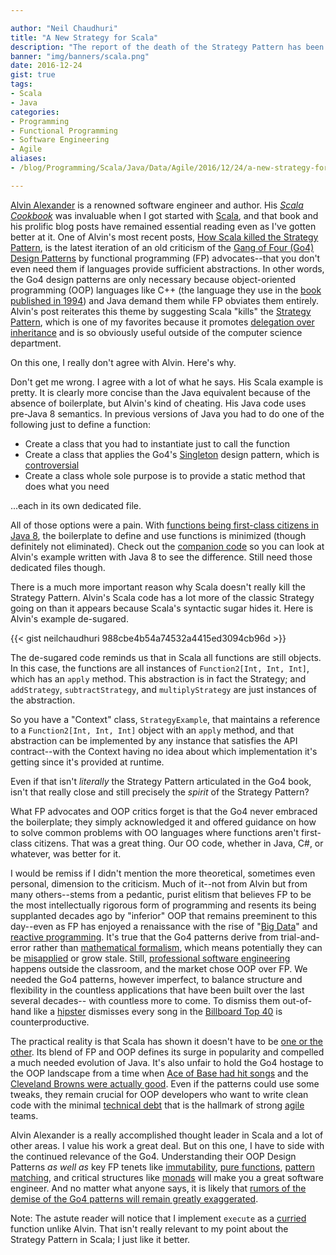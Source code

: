 ```yaml
---

author: "Neil Chaudhuri"
title: "A New Strategy for Scala"
description: "The report of the death of the Strategy Pattern has been greatly exaggerated."
banner: "img/banners/scala.png"
date: 2016-12-24
gist: true
tags:
- Scala
- Java
categories:
- Programming
- Functional Programming
- Software Engineering
- Agile
aliases:
- /blog/Programming/Scala/Java/Data/Agile/2016/12/24/a-new-strategy-for-scala

---
```


[Alvin Alexander](http://alvinalexander.com/) is a renowned software engineer and author. His *[Scala Cookbook](http://scalacookbook.com/)* was invaluable when I got started with
[Scala](/tags/scala), and that book and his prolific blog posts have remained essential reading even as I've gotten better at it.
One of Alvin's most recent posts, [How Scala killed the Strategy Pattern](http://alvinalexander.com/scala/how-scala-killed-oop-strategy-design-pattern),
is the latest iteration of an old criticism of the [Gang of Four (Go4) Design Patterns](http://stackoverflow.com/questions/1673841/examples-of-gof-design-patterns-in-javas-core-libraries)
by functional programming (FP) advocates--that you don't even need them if languages provide sufficient abstractions.
In other words, the Go4 design patterns are only necessary because object-oriented programming (OOP) languages like C++ (the language 
they use in the [book published in 1994](https://www.amazon.com/Design-Patterns-Elements-Reusable-Object-Oriented/dp/0201633612))
and Java demand them while FP obviates them entirely. Alvin's post reiterates this theme by suggesting Scala
"kills" the [Strategy Pattern](https://en.wikipedia.org/wiki/Strategy_pattern), which is one of my favorites because it
promotes [delegation over inheritance](https://sourcemaking.com/refactoring/replace-inheritance-with-delegation) and is
so obviously useful outside of the computer science department.

On this one, I really don't agree with Alvin. Here's why.

Don't get me wrong. I agree with a lot of what he says. His Scala example is pretty. It is clearly more concise than the Java equivalent
because of the absence of boilerplate, but Alvin's kind of cheating. His Java code uses pre-Java 8 semantics. In previous 
versions of Java you had to do one of the following just to define a function:

* Create a class that you had to instantiate just to call the function
* Create a class that applies the Go4's [Singleton](https://sourcemaking.com/design_patterns/singleton) design pattern, which is [controversial](http://stackoverflow.com/questions/137975/what-is-so-bad-about-singletons) 
* Create a class whole sole purpose is to provide a static method that does what you need

...each in its own dedicated file.

All of those options were a pain. With [functions being first-class citizens in Java 8](http://stackoverflow.com/questions/15221659/java-8-lambda-expression-and-first-class-values?answertab=votes#tab-top),
the boilerplate to define and use functions is minimized (though definitely not eliminated). Check out the 
[companion code](https://github.com/VidyaSource/scala-strategy/tree/master/src/com/vidyasource/strategy/java) so you can look at Alvin's example written with Java 8 to 
see the difference. Still need those dedicated files though.

There is a much more important reason why Scala doesn't really kill the Strategy Pattern. Alvin's Scala code has
a lot more of the classic Strategy going on than it appears because Scala's syntactic sugar hides it. Here
is Alvin's example de-sugared.

{{< gist neilchaudhuri 988cbe4b54a74532a4415ed3094cb96d >}}

The de-sugared code reminds us that in Scala all functions are still objects. In this case, the functions are all instances of
`Function2[Int, Int, Int]`, which has an `apply` method. This abstraction is in fact the Strategy; and `addStrategy`, `subtractStrategy`,
and `multiplyStrategy` are just instances of the abstraction.

So you have a "Context" class, `StrategyExample`, that maintains a reference to a
`Function2[Int, Int, Int]` object with an `apply` method, and that abstraction can be implemented by any instance that satisfies
the API contract--with the Context having no idea about which implementation it's getting since it's provided at runtime.

Even if that isn't *literally* the Strategy Pattern articulated in the Go4 book, isn't that really close and still precisely the *spirit* 
of the Strategy Pattern?

What FP advocates and OOP critics forget is that the Go4 never embraced the boilerplate; they simply acknowledged it and 
offered guidance on how to solve common problems with OO languages where functions aren't first-class citizens. That was a great 
thing. Our OO code, whether in Java, C#, or whatever, was better for it.

I would be remiss if I didn't mention the more theoretical, sometimes even personal, dimension to the criticism. Much of it--not from Alvin but
from many others--stems from a pedantic, purist elitism that believes FP to be the most intellectually
rigorous form of programming and resents its being supplanted decades ago by "inferior" OOP that remains preeminent to this day--even
as FP has enjoyed a renaissance with the rise of "[Big Data](/categories/big-data)" and [reactive programming](https://gist.github.com/staltz/868e7e9bc2a7b8c1f754). 
It's true that the Go4 patterns derive from trial-and-error rather than [mathematical formalism](https://hseeberger.wordpress.com/2010/11/25/introduction-to-category-theory-in-scala/), 
which means potentially they can be [misapplied](http://softwareengineering.stackexchange.com/questions/48811/what-design-patterns-are-the-worst-or-most-narrowly-defined) 
or grow stale. Still, [professional software engineering](/blog/2016/04/02/the-art-of-software-engineering) 
happens outside the classroom, and the market chose OOP over FP. We needed the Go4 patterns, however imperfect,
to balance structure and flexibility in the countless applications that have been built over the last several decades--
with countless more to come. To dismiss them out-of-hand like a [hipster](http://www.urbandictionary.com/define.php?term=hipster) 
dismisses every song in the [Billboard Top 40](http://www.billboard.com/charts/pop-songs) is counterproductive.

The practical reality is that Scala has shown it doesn't have to be [one or the other](https://www.youtube.com/watch?v=wgpytjlW5wU). Its blend of FP and OOP defines its
surge in popularity and compelled a much needed evolution of Java. It's also unfair to hold the Go4 hostage to the OOP landscape from a time
when [Ace of Base had hit songs](https://www.youtube.com/watch?v=iqu132vTl5Y) and the
[Cleveland Browns were actually good](http://www.cleveland.com/browns/index.ssf/2015/01/story_on_the_1994_cleveland_br.html).
Even if the patterns could use some tweaks, they remain crucial for OOP developers who want to write clean code with
the minimal [technical debt](/tags/technical-debt) that is the hallmark
of strong [agile](/categories/agile) teams.

Alvin Alexander is a really accomplished thought leader in Scala and a lot of other areas. I value his work a great deal.
But on this one, I have to side with the continued relevance of the Go4. Understanding their OOP Design Patterns *as well as*
key FP tenets like [immutability](http://stackoverflow.com/questions/12207757/why-do-immutable-objects-enable-functional-programming), 
[pure functions](https://www.sitepoint.com/functional-programming-pure-functions/), 
[pattern matching](http://stackoverflow.com/questions/2502354/what-is-pattern-matching-in-functional-languages), 
and critical structures like [monads](http://stackoverflow.com/questions/44965/what-is-a-monad)
will make you a great software engineer. And no matter what anyone says, it is likely that [rumors of the demise of the
Go4 patterns will remain greatly exaggerated](http://www.thisdayinquotes.com/2010/06/reports-of-my-death-are-greatly.html).

Note: The astute reader will notice that I implement `execute` as a [curried](http://stackoverflow.com/questions/36314/what-is-currying)
function unlike Alvin. That isn't really relevant to my point about the Strategy Pattern in Scala; I just like it better.
